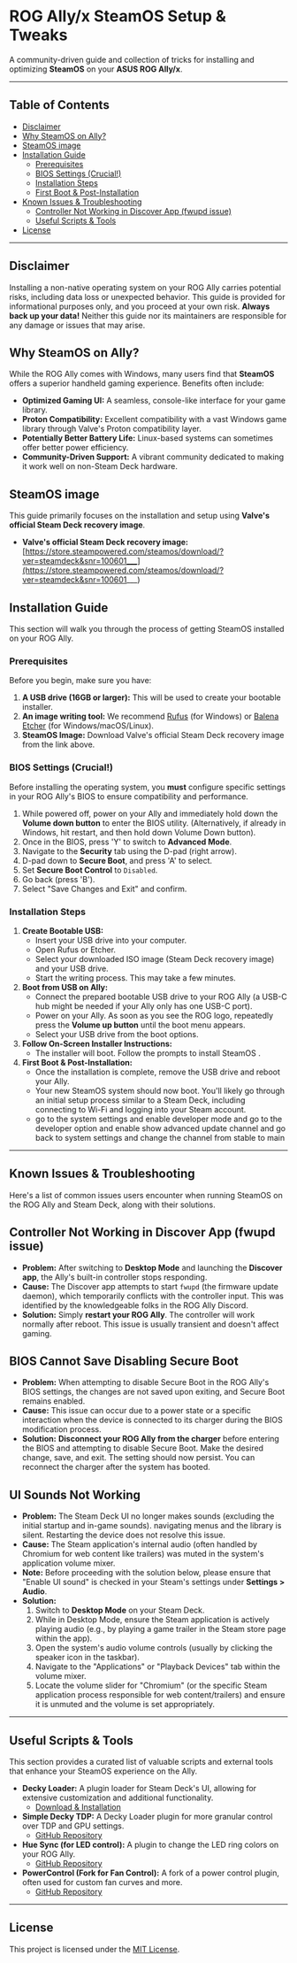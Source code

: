 # ROG Ally/x SteamOS Setup & Tweaks

A community-driven guide and collection of tricks for installing and optimizing **SteamOS** on your **ASUS ROG Ally/x**.

---

## Table of Contents
- [Disclaimer](#disclaimer)
- [Why SteamOS on Ally?](#why-steamos-on-ally)
- [SteamOS image](#SteamOS-image)
- [Installation Guide](#installation-guide)
    - [Prerequisites](#prerequisites)
    - [BIOS Settings (Crucial!)](#bios-settings-crucial)
    - [Installation Steps](#installation-steps)
    - [First Boot & Post-Installation](#first-boot--post-installation)
- [Known Issues & Troubleshooting](#known-issues--troubleshooting)
    - [Controller Not Working in Discover App (fwupd issue)](#controller-not-working-in-discover-app-fwupd-issue)
  - [Useful Scripts & Tools](#useful-scripts--tools)
- [License](#license)

---

## Disclaimer
Installing a non-native operating system on your ROG Ally carries potential risks, including data loss or unexpected behavior. This guide is provided for informational purposes only, and you proceed at your own risk. **Always back up your data!** Neither this guide nor its maintainers are responsible for any damage or issues that may arise.

## Why SteamOS on Ally?
While the ROG Ally comes with Windows, many users find that **SteamOS** offers a superior handheld gaming experience. Benefits often include:
* **Optimized Gaming UI:** A seamless, console-like interface for your game library.
* **Proton Compatibility:** Excellent compatibility with a vast Windows game library through Valve's Proton compatibility layer.
* **Potentially Better Battery Life:** Linux-based systems can sometimes offer better power efficiency.
* **Community-Driven Support:** A vibrant community dedicated to making it work well on non-Steam Deck hardware.

## SteamOS image
This guide primarily focuses on the installation and setup using **Valve's official Steam Deck recovery image**.
* **Valve's official Steam Deck recovery image:** [https://store.steampowered.com/steamos/download/?ver=steamdeck&snr=100601___](https://store.steampowered.com/steamos/download/?ver=steamdeck&snr=100601___)


## Installation Guide
This section will walk you through the process of getting SteamOS installed on your ROG Ally.

### Prerequisites
Before you begin, make sure you have:
1.  **A USB drive (16GB or larger):** This will be used to create your bootable installer.
2.  **An image writing tool:** We recommend [Rufus](https://rufus.ie/) (for Windows) or [Balena Etcher](https://www.balena.io/etcher/) (for Windows/macOS/Linux).
3.  **SteamOS Image:** Download Valve's official Steam Deck recovery image from the link above.

### BIOS Settings (Crucial!)
Before installing the operating system, you **must** configure specific settings in your ROG Ally's BIOS to ensure compatibility and performance.

1.  While powered off, power on your Ally and immediately hold down the **Volume down button** to enter the BIOS utility. (Alternatively, if already in Windows, hit restart, and then hold down Volume Down button).
2.  Once in the BIOS, press 'Y' to switch to **Advanced Mode**.
3.  Navigate to the **Security** tab using the D-pad (right arrow).
4.  D-pad down to **Secure Boot**, and press 'A' to select.
5.  Set **Secure Boot Control** to `Disabled`.
6.  Go back (press 'B').
7.  Select "Save Changes and Exit" and confirm.

### Installation Steps
1.  **Create Bootable USB:**
    * Insert your USB drive into your computer.
    * Open Rufus or Etcher.
    * Select your downloaded ISO image (Steam Deck recovery image) and your USB drive.
    * Start the writing process. This may take a few minutes.
2.  **Boot from USB on Ally:**
    * Connect the prepared bootable USB drive to your ROG Ally (a USB-C hub might be needed if your Ally only has one USB-C port).
    * Power on your Ally. As soon as you see the ROG logo, repeatedly press the **Volume up button** until the boot menu appears.
    * Select your USB drive from the boot options.
3.  **Follow On-Screen Installer Instructions:**
    * The installer will boot. Follow the prompts to install SteamOS .
4.  **First Boot & Post-Installation:**
    * Once the installation is complete, remove the USB drive and reboot your Ally.
    * Your new SteamOS system should now boot. You'll likely go through an initial setup process similar to a Steam Deck, including connecting to Wi-Fi and logging into your Steam account.
    * go to the system settings and enable developer mode and go to the developer option and enable show advanced update channel and go back to system settings and change the channel from stable to main 
---

## Known Issues & Troubleshooting
Here's a list of common issues users encounter when running SteamOS on the ROG Ally and Steam Deck, along with their solutions.

## Controller Not Working in Discover App (fwupd issue)
* **Problem:** After switching to **Desktop Mode** and launching the **Discover app**, the Ally's built-in controller stops responding.
* **Cause:** The Discover app attempts to start `fwupd` (the firmware update daemon), which temporarily conflicts with the controller input. This was identified by the knowledgeable folks in the ROG Ally Discord.
* **Solution:** Simply **restart your ROG Ally**. The controller will work normally after reboot. This issue is usually transient and doesn't affect gaming.

## BIOS Cannot Save Disabling Secure Boot
* **Problem:** When attempting to disable Secure Boot in the ROG Ally's BIOS settings, the changes are not saved upon exiting, and Secure Boot remains enabled.
* **Cause:** This issue can occur due to a power state or a specific interaction when the device is connected to its charger during the BIOS modification process.
* **Solution:** **Disconnect your ROG Ally from the charger** before entering the BIOS and attempting to disable Secure Boot. Make the desired change, save, and exit. The setting should now persist. You can reconnect the charger after the system has booted.

## UI Sounds Not Working 
* **Problem:** The Steam Deck UI no longer makes sounds (excluding the initial startup and in-game sounds). navigating menus and the library is silent. Restarting the device does not resolve this issue.
* **Cause:** The Steam application's internal audio (often handled by Chromium for web content like trailers) was muted in the system's application volume mixer.
* **Note:** Before proceeding with the solution below, please ensure that "Enable UI sound" is checked in your Steam's settings under **Settings > Audio**.
* **Solution:**
    1.  Switch to **Desktop Mode** on your Steam Deck.
    2.  While in Desktop Mode, ensure the Steam application is actively playing audio (e.g., by playing a game trailer in the Steam store page within the app).
    3.  Open the system's audio volume controls (usually by clicking the speaker icon in the taskbar).
    4.  Navigate to the "Applications" or "Playback Devices" tab within the volume mixer.
    5.  Locate the volume slider for "Chromium" (or the specific Steam application process responsible for web content/trailers) and ensure it is unmuted and the volume is set appropriately.


---

## Useful Scripts & Tools
This section provides a curated list of valuable scripts and external tools that enhance your SteamOS experience on the Ally.

* **Decky Loader:** A plugin loader for Steam Deck's UI, allowing for extensive customization and additional functionality.
    * [Download & Installation](https://decky.xyz/download)
* **Simple Decky TDP:** A Decky Loader plugin for more granular control over TDP and GPU settings.
    * [GitHub Repository](https://github.com/aarron-lee/SimpleDeckyTDP)
* **Hue Sync (for LED control):** A plugin to change the LED ring colors on your ROG Ally.
    * [GitHub Repository](https://github.com/honjow/HueSync)
* **PowerControl (Fork for Fan Control):** A fork of a power control plugin, often used for custom fan curves and more.
    * [GitHub Repository](https://github.com/aarron-lee/PowerControl)

---

## License
This project is licensed under the [MIT License](LICENSE).
